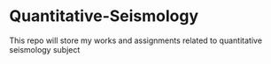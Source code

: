 # Quantitative-Seismology
This repo will store my works and assignments related to quantitative seismology subject
